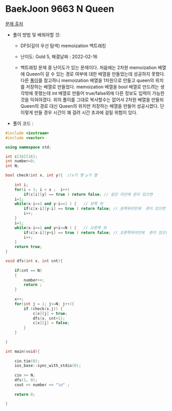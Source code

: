 # BaekJoon 9663 N Queen

[문제 출처](https://www.acmicpc.net/problem/9663)  

* 풀이 방법 및 배워야할 것: 

  * DFS(깊이 우선 탐색) memoization 백트래킹  

  * 난이도: Gold 5, 해결날짜 : 2022-02-16
  
  * 백트래킹 문제 중 난이도가 있는 문제이다. 처음에는 2차원 memoization 배열에 Queen이 갈 수 있는 경로 여부에 대한 배열을 만들었는데 성공하지 못했다. 
    다른 [풀이](https://cryptosalamander.tistory.com/58)를 참고하니 memoization 배열을 1차원으로 만들고 queen의 위치를 저장하는 배열로 만들었다.
    memoization 배열을 bool 배열로 만드려는 생각밖에 못했는데 int 배열로 만들어 true/false외에 다른 정보도 입력이 가능한 것을 익혀야겠다. 
    위의 풀이를 그대로 복사할수는 없어서 2차원 배열을 만들되 Queen의 경로 대신 Queen의 위치만 저장하는 배열을 만들어 성공시켰다. 
    단 이렇게 만들 경우 시간이 꽤 걸려 시간 초과에 걸릴 위험이 있다. 


- 풀이 코드 :
```cpp
#include <iostream>
#include <vector>

using namespace std;

int c[16][16];
int number=0;
int N;

bool check(int x, int y){  //x가 행 y가 열
	
	int i;
	for(i = 1; i < x ;  i++)
        if(c[i][y] == true ) return false; // 같은 라인에 퀸이 있으면
    i=1; 
	while(x-i>=1 and y-i>=1 ) {   // 왼쪽 위
		if(c[x-i][y-i] == true ) return false; // 왼쪽위라인에  퀸이 있으면
		i++;
	} 
	i=1; 
	while(x-i>=1 and y+i<=N ) {   // 오른쪽 위
		if(c[x-i][y+i] == true ) return false; // 오른쪽위라인에  퀸이 있으면
		i++;
	} 
    return true;
}

void dfs(int x, int cnt){
	
	if(cnt == N)
    {
	    number++;
		return ;
    }
	
	x++;
	for(int j = 1; j<=N; j++){
		if (check(x,j)) {
			c[x][j] = true;
			dfs(x, cnt+1);
			c[x][j] = false;
		}
	}
		
}

int main(void){
	
	cin.tie(0);
    ios_base::sync_with_stdio(0);
	
    cin >> N;
	dfs(1, 0);
	cout << number << "\n" ;
	
	return 0;
	
}
```

